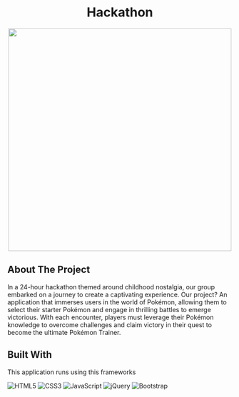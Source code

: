 
<div align="center">

  <h1 align="center">Hackathon</h1>
  <img src="https://tfwlab.wales/wp-content/uploads/2022/08/HACKATHON-1-980x551.png" width=500px />
</div>


## About The Project

In a 24-hour hackathon themed around childhood nostalgia, our group embarked on a journey to create a captivating experience. Our project? An application that immerses users in the world of Pokémon, allowing them to select their starter Pokémon and engage in thrilling battles to emerge victorious. With each encounter, players must leverage their Pokémon knowledge to overcome challenges and claim victory in their quest to become the ultimate Pokémon Trainer.

## Built With


This application runs using this frameworks

![HTML5](https://img.shields.io/badge/html5-%23E34F26.svg?style=for-the-badge&logo=html5&logoColor=white)
![CSS3](https://img.shields.io/badge/css3-%231572B6.svg?style=for-the-badge&logo=css3&logoColor=white)
![JavaScript](https://img.shields.io/badge/javascript-%23323330.svg?style=for-the-badge&logo=javascript&logoColor=%23F7DF1E)
![jQuery](https://img.shields.io/badge/jquery-%230769AD.svg?style=for-the-badge&logo=jquery&logoColor=white)
![Bootstrap](https://img.shields.io/badge/bootstrap-%238511FA.svg?style=for-the-badge&logo=bootstrap&logoColor=white)
